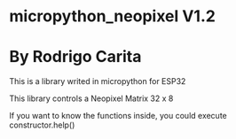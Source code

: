 # micropython_neopixel V1.2
# By Rodrigo Carita

This is a library writed in micropython for ESP32

This library controls a Neopixel Matrix 32 x 8

If you want to know the functions inside, you could execute constructor.help()


